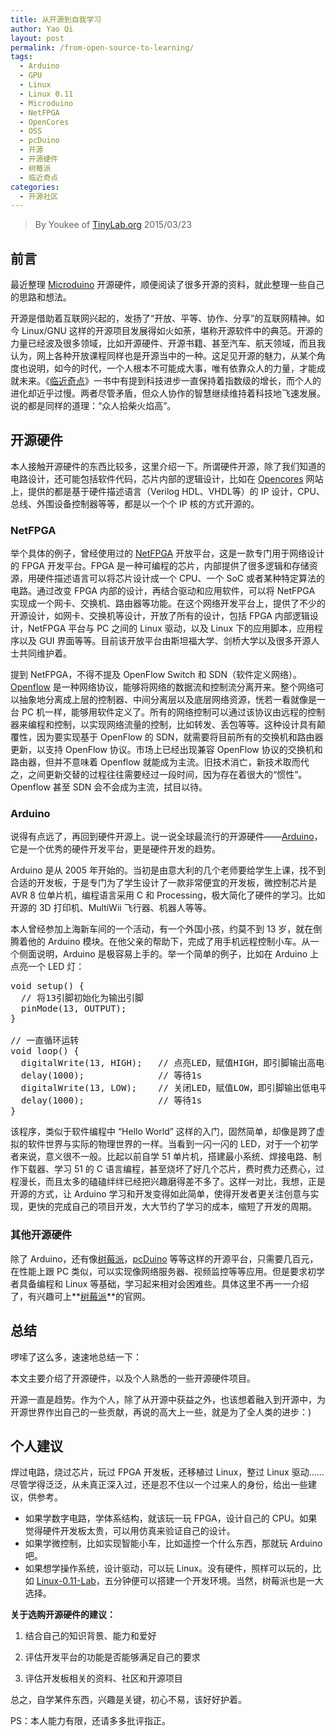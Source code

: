 ```yaml
---
title: 从开源到自我学习
author: Yao Qi
layout: post
permalink: /from-open-source-to-learning/
tags:
  - Arduino
  - GPU
  - Linux
  - Linux 0.11
  - Microduino
  - NetFPGA
  - OpenCores
  - OSS
  - pcDuino
  - 开源
  - 开源硬件
  - 树莓派
  - 临近奇点
categories:
  - 开源社区
---
```


> By Youkee of [TinyLab.org][1]
> 2015/03/23


## 前言

最近整理 [Microduino][2] 开源硬件，顺便阅读了很多开源的资料，就此整理一些自己的思路和想法。

开源是借助着互联网兴起的，发扬了“开放、平等、协作、分享”的互联网精神。如今 Linux/GNU 这样的开源项目发展得如火如荼，堪称开源软件中的典范。开源的力量已经波及很多领域，比如开源硬件、开源书籍、甚至汽车、航天领域，而且我认为，网上各种开放课程同样也是开源当中的一种。这足见开源的魅力，从某个角度也说明，如今的时代，一个人根本不可能成大事，唯有依靠众人的力量，才能成就未来。《[临近奇点][3]》一书中有提到科技进步一直保持着指数级的增长，而个人的进化却近乎过慢。两者尽管矛盾，但众人协作的智慧继续维持着科技地飞速发展。说的都是同样的道理：“众人拾柴火焰高”。

## 开源硬件

本人接触开源硬件的东西比较多，这里介绍一下。所谓硬件开源，除了我们知道的电路设计，还可能包括软件代码，芯片内部的逻辑设计，比如在 [Opencores][4] 网站上，提供的都是基于硬件描述语言（Verilog HDL、VHDL等）的 IP 设计，CPU、总线、外围设备控制器等等，都是以一个个 IP 核的方式开源的。

### NetFPGA

举个具体的例子，曾经使用过的 [NetFPGA][5] 开放平台，这是一款专门用于网络设计的 FPGA 开发平台。FPGA 是一种可编程的芯片，内部提供了很多逻辑和存储资源，用硬件描述语言可以将芯片设计成一个 CPU、一个 SoC 或者某种特定算法的电路。通过改变 FPGA 内部的设计，再结合驱动和应用软件，可以将 NetFPGA 实现成一个网卡、交换机、路由器等功能。在这个网络开发平台上，提供了不少的开源设计，如网卡、交换机等设计，开放了所有的设计，包括 FPGA 内部逻辑设计，NetFPGA 平台与 PC 之间的 Linux 驱动，以及 Linux 下的应用脚本，应用程序以及 GUI 界面等等。目前该开放平台由斯坦福大学、剑桥大学以及很多开源人士共同维护着。

提到 NetFPGA，不得不提及 OpenFlow Switch 和 SDN（软件定义网络）。[Openflow][6] 是一种网络协议，能够将网络的数据流和控制流分离开来。整个网络可以抽象地分离成上层的控制器、中间分离层以及底层网络资源，恍若一看就像是一台 PC 机一样，能够用软件定义了。所有的网络控制可以通过该协议由远程的控制器来编程和控制，以实现网络流量的控制，比如转发、丢包等等。这种设计具有颠覆性，因为要实现基于 OpenFlow 的 SDN，就需要将目前所有的交换机和路由器更新，以支持 OpenFlow 协议。市场上已经出现兼容 OpenFlow 协议的交换机和路由器，但并不意味着 Openflow 就能成为主流。旧技术消亡，新技术取而代之，之间更新交替的过程往往需要经过一段时间，因为存在着很大的“惯性”。Openflow 甚至 SDN 会不会成为主流，拭目以待。

### Arduino

说得有点远了，再回到硬件开源上。说一说全球最流行的开源硬件——[Arduino][7]，它是一个优秀的硬件开发平台，更是硬件开发的趋势。

Arduino 是从 2005 年开始的。当初是由意大利的几个老师要给学生上课，找不到合适的开发板，于是专门为了学生设计了一款非常便宜的开发板，微控制芯片是 AVR 8 位单片机，编程语言采用 C 和 Processing，极大简化了硬件的学习。比如开源的 3D 打印机、MultiWii 飞行器、机器人等等。

本人曾经参加上海新车间的一个活动，有一个外国小孩，约莫不到 13 岁，就在倒腾着他的 Arduino 模块。在他父亲的帮助下，完成了用手机远程控制小车。从一个侧面说明，Arduino 是极容易上手的。举一个简单的例子，比如在 Arduino 上点亮一个 LED 灯：

<pre>void setup() {
  // 将13引脚初始化为输出引脚
  pinMode(13, OUTPUT);
}

// 一直循环运转
void loop() {
  digitalWrite(13, HIGH);   // 点亮LED，赋值HIGH，即引脚输出高电平
  delay(1000);              // 等待1s
  digitalWrite(13, LOW);    // 关闭LED，赋值LOW，即引脚输出低电平
  delay(1000);              // 等待1s
}
</pre>

该程序，类似于软件编程中 “Hello World” 这样的入门，固然简单，却像是跨了虚拟的软件世界与实际的物理世界的一样。当看到一闪一闪的 LED，对于一个初学者来说，意义很不一般。比起以前自学 51 单片机，搭建最小系统、焊接电路、制作下载器、学习 51 的 C 语言编程，甚至烧坏了好几个芯片，费时费力还费心，过程漫长，而且太多的磕磕绊绊已经把兴趣磨得差不多了。这样一对比，我想，正是开源的方式，让 Arduino 学习和开发变得如此简单，使得开发者更关注创意与实现，更快的完成自己的项目开发，大大节约了学习的成本，缩短了开发的周期。

### 其他开源硬件

除了 Arduino，还有像[树莓派][8]，[pcDuino][9] 等等这样的开源平台，只需要几百元，在性能上跟 PC 类似，可以实现像网络服务器、视频监控等等应用。但是要求初学者具备编程和 Linux 等基础，学习起来相对会困难些。具体这里不再一一介绍了，有兴趣可上**[树莓派][10]**的官网。

## 总结

啰嗦了这么多，速速地总结一下：

本文主要介绍了开源硬件，以及个人熟悉的一些开源硬件项目。

开源一直是趋势。作为个人，除了从开源中获益之外，也该想着融入到开源中，为开源世界作出自己的一些贡献，再说的高大上一些，就是为了全人类的进步：)

## 个人建议

焊过电路，烧过芯片，玩过 FPGA 开发板，还移植过 Linux，整过 Linux 驱动……尽管学得泛泛，从未真正深入过，还是忍不住以一个过来人的身份，给出一些建议，供参考。

  * 如果学数字电路，学体系结构，就该玩一玩 FPGA，设计自己的 CPU。如果觉得硬件开发板太贵，可以用仿真来验证自己的设计。
  * 如果学微控制，比如实现智能小车，比如遥控一个什么东西，那就玩 Arduino 吧。
  * 如果想学操作系统，设计驱动，可以玩 Linux。没有硬件，照样可以玩的，比如 [Linux-0.11-Lab][11]，五分钟便可以搭建一个开发环境。当然，树莓派也是一大选择。

**关于选购开源硬件的建议：**

  1. 结合自己的知识背景、能力和爱好

  2. 评估开发平台的功能是否能够满足自己的要求

  3. 评估开发板相关的资料、社区和开源项目

总之，自学某件东西，兴趣是关键，初心不易，该好好护着。

PS：本人能力有限，还请多多批评指正。





 [1]: https://tinylab.org
 [2]: http://www.microduino.cc "Microduino"
 [3]: http://book.douban.com/subject/6855803/
 [4]: http://opencores.com/ "OpenCores"
 [5]: http://netfpga.org/ "NetFPGA"
 [6]: https://www.opennetworking.org/
 [7]: http://arduino.cc
 [8]: http://www.raspberrypi.org
 [9]: http://www.pcduino.com
 [10]: http://www.raspberrypi.org/
 [11]: /linux-0.11-lab/
